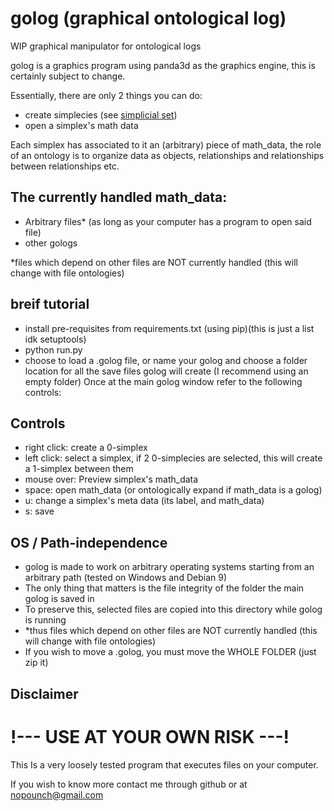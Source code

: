 # golog (graphical ontological log)
WIP graphical manipulator for ontological logs

golog is a graphics program using panda3d as the graphics engine, this is certainly subject to change.

Essentially, there are only 2 things you can do:
* create simplecies (see [simplicial set](https://en.wikipedia.org/wiki/Simplicial_set))
* open a simplex's math data

Each simplex has associated to it an (arbitrary) piece of math_data, the role of an ontology is to organize data as objects, relationships and relationships between relationships etc.

## The currently handled math_data:
* Arbitrary files* (as long as your computer has a program to open said file)
* other gologs

*files which depend on other files are NOT currently handled (this will change with file ontologies)

## breif tutorial
* install pre-requisites from requirements.txt (using pip)(this is just a list idk setuptools)
* python run.py
* choose to load a .golog file, or name your golog and choose a folder location for all the save files golog will create (I recommend using an empty folder)
Once at the main golog window refer to the following controls:

## Controls
* right click:  create a 0-simplex
* left click: select a simplex, if 2 0-simplecies are selected, this will create a 1-simplex between them
* mouse over: Preview simplex's math_data
* space: open math_data (or ontologically expand if math_data is a golog)
* u: change a simplex's meta data (its label, and math_data)
* s: save

## OS / Path-independence
* golog is made to work on arbitrary operating systems starting from an arbitrary path (tested on Windows and Debian 9)
* The only thing that matters is the file integrity of the folder the main golog is saved in
* To preserve this, selected files are copied into this directory while golog is running
* *thus files which depend on other files are NOT currently handled (this will change with file ontologies)
* If you wish to move a .golog, you must move the WHOLE FOLDER (just zip it)



## Disclaimer
# !--- USE AT YOUR OWN RISK ---!
This Is a very loosely tested program that executes files on your computer.

If you wish to know more contact me through github or at nopounch@gmail.com

